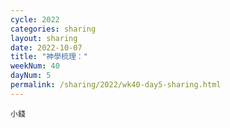 ```yaml
---
cycle: 2022
categories: sharing
layout: sharing
date: 2022-10-07
title: "神學梳理："
weekNum: 40
dayNum: 5
permalink: /sharing/2022/wk40-day5-sharing.html
---
```


[](https://eccseattle.github.io/media/sharing/2022/wk040/2022-10-07-bin.m4a)

`小錢`
